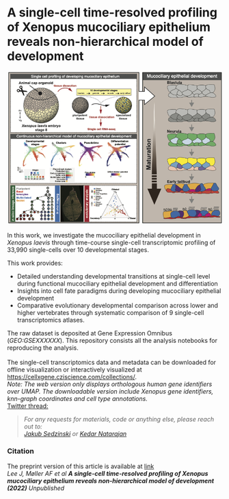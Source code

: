 # A single-cell time-resolved profiling of Xenopus mucociliary epithelium reveals non-hierarchical model of development
![Graphical Abstract](figs/graphical_abstract.png)

In this work, we investigate the mucociliary epithelial development in _Xenopus laevis_ through time-course single-cell transcriptomic profiling of 33,990 single-cells over 10 developmental stages.  

This work provides:  <br/>
- Detailed understanding developmental transitions at single-cell level during functional mucociliary epithelial development and differentiation
- Insights into cell fate paradigms during developing mucociliary epithelial development
- Comparative evolutionary developmental comparison across lower and higher vertebrates through systematic comparison of 9 single-cell transcriptomics atlases.

The raw dataset is deposited at Gene Expression Omnibus (_GEO:GSEXXXXXX_). This repository consists all the analysis notebooks for reproducing the analysis.   <br/><br/>
The single-cell transcriptomics data and metadata can be downloaded for offline visualization or interactively visualized at https://cellxgene.cziscience.com/collections/.  <br/>
_Note: The web version only displays orthologous human gene identifiers over UMAP. The downloadable version include Xenopus gene identifiers, knn-graph coordinates and cell type annotations._  <br/>
[Twitter thread:]( https://twitter.com/kedar_natarajan)

> _For any requests for materials, code or anything else, please reach out to: <br/>[Jakub Sedzinski](jakub.sedzinski@sund.ku.dk) or [Kedar Natarajan](kenana@dtu.dk)_




### Citation
The preprint version of this article is available at [link](https://doi.org/XXXXX)   <br/>
_Lee J, Møller AF et al **A single-cell time-resolved profiling of Xenopus mucociliary epithelium reveals non-hierarchical model of development (2022)** Unpublished_  <br/>


